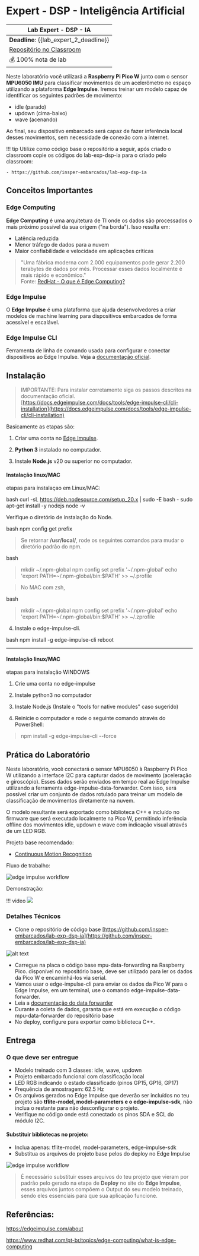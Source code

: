 # Expert - DSP - Inteligência Artificial

| Lab Expert - DSP - IA                                  |
|--------------------------------------------------------|
| **Deadline**: {{lab_expert_2_deadline}}                |
| [Repositório no Classroom]({{lab_expert_2_classroom}}) |
| 💰 100% nota de lab                                    |

Neste laboratório você utilizará a **Raspberry Pi Pico W** junto com o sensor **MPU6050 IMU** para classificar movimentos de um acelerômetro no espaço utilizando a plataforma **Edge Impulse**. Iremos treinar um modelo capaz de identificar os seguintes padrões de movimento:

- idle (parado)
- updown (cima-baixo)
- wave (acenando)

Ao final, seu dispositivo embarcado será capaz de fazer inferência local desses movimentos, sem necessidade de conexão com a internet.

!!! tip
    Utilize como código base o repositório a seguir, após criado o classroom copie os códigos do lab-exp-dsp-ia para o criado pelo classroom:
    
    - https://github.com/insper-embarcados/lab-exp-dsp-ia

## Conceitos Importantes

### Edge Computing

**Edge Computing** é uma arquitetura de TI onde os dados são processados o mais próximo possível da sua origem ("na borda"). Isso resulta em:

- Latência reduzida
- Menor tráfego de dados para a nuvem
- Maior confiabilidade e velocidade em aplicações críticas

> "Uma fábrica moderna com 2.000 equipamentos pode gerar 2.200 terabytes de dados por mês. Processar esses dados localmente é mais rápido e econômico."  
> Fonte: [RedHat - O que é Edge Computing?](https://www.redhat.com/pt-br/topics/edge-computing/what-is-edge-computing)

### Edge Impulse

O **Edge Impulse** é uma plataforma que ajuda desenvolvedores a criar modelos de machine learning para dispositivos embarcados de forma acessível e escalável.

### Edge Impulse CLI

Ferramenta de linha de comando usada para configurar e conectar dispositivos ao Edge Impulse. Veja a [documentação oficial](https://docs.edgeimpulse.com/docs/tools/edge-impulse-cli).


## Instalação 

> IMPORTANTE: Para instalar corretamente siga os passos descritos na documentação oficial. 
> [https://docs.edgeimpulse.com/docs/tools/edge-impulse-cli/cli-installation](https://docs.edgeimpulse.com/docs/tools/edge-impulse-cli/cli-installation)


Basicamente as etapas são:

1. Criar uma conta no [Edge Impulse](https://edgeimpulse.com/).

2. **Python 3** instalado no computador.

3. Instale **Node.js** v20 ou superior no computador.

#### Instalação linux/MAC

etapas para instalaçao em Linux/MAC:

bash
curl -sL https://deb.nodesource.com/setup_20.x | sudo -E bash -
sudo apt-get install -y nodejs
node -v


Verifique o diretório de instalação do Node.

bash
npm config get prefix


> Se retornar **/usr/local/**, rode os seguintes comandos para mudar o diretório padrão do npm.
>
> 
bash
> mkdir ~/.npm-global
> npm config set prefix '~/.npm-global'
> echo 'export PATH=~/.npm-global/bin:$PATH' >> ~/.profile
>

> No MAC com zsh,
> 
bash
> mkdir ~/.npm-global
> npm config set prefix '~/.npm-global'
> echo 'export PATH=~/.npm-global/bin:$PATH' >> ~/.zprofile
>


4. Instale o edge-impulse-cli.

bash
npm install -g edge-impulse-cli
reboot
 
---

#### Instalação linux/MAC

etapas para instalação WINDOWS

1. Crie uma conta no edge-impulse

2. Instale python3 no computador

3. Instale Node.js (Instale o "tools for native modules" caso sugerido)

4. Reinicie o computador e rode o seguinte comando através do PowerShell:

> npm install -g edge-impulse-cli --force

## Prática do Laboratório

Neste laboratório, você conectará o sensor MPU6050 à Raspberry Pi Pico W utilizando a interface I2C para capturar dados de movimento (aceleração e giroscópio). Esses dados serão enviados em tempo real ao Edge Impulse utilizando a ferramenta edge-impulse-data-forwarder. Com isso, será possível criar um conjunto de dados rotulado para treinar um modelo de classificação de movimentos diretamente na nuvem.

O modelo resultante será exportado como biblioteca C++ e incluído no firmware que será executado localmente na Pico W, permitindo inferência offline dos movimentos idle, updown e wave com indicação visual através de um LED RGB.

Projeto base recomendado:
- [Continuous Motion Recognition](https://docs.edgeimpulse.com/docs/tutorials/end-to-end-tutorials/continuous-motion-recognition)

Fluxo de trabalho:

![edge impulse workflow](./imgs-dsp/ia-edgeflux.png)

Demonstração:

!!! video
    ![](https://youtu.be/Yk3hq3IcJR4)

### Detalhes Técnicos

- Clone o repositório de código base [https://github.com/insper-embarcados/lab-exp-dsp-ia](https://github.com/insper-embarcados/lab-exp-dsp-ia)

![alt text](./imgs-dsp/image.png)

- Carregue na placa o código base mpu-data-forwarding na Raspberry Pico. disponível no repositório base, deve ser utilizado para ler os dados da Pico W e encaminhá-los via serial.
- Vamos usar o edge-impulse-cli para enviar os dados da Pico W para o Edge Impulse, em um terminal, use o comando edge-impulse-data-forwarder.
- Leia a [documentação do data forwarder](https://docs.edgeimpulse.com/docs/tools/edge-impulse-cli/cli-data-forwarder)
- Durante a coleta de dados, garanta que está em execução o código mpu-data-forwarder do repositório base
- No deploy, configure para exportar como biblioteca C++.

## Entrega

### O que deve ser entregue

- Modelo treinado com 3 classes: idle, wave, updown
- Projeto embarcado funcional com classificação local
- LED RGB indicando o estado classificado (pinos GP15, GP16, GP17)
- Frequência de amostragem: 62.5 Hz
- Os arquivos gerados no Edge Impulse que deverão ser incluídos no teu projeto são **tflite-model, model-parameters e o edge-impulse-sdk**, não inclua o restante para não desconfigurar o projeto.
- Verifique no código onde está conectado os pinos SDA e SCL do módulo I2C.

#### Substituir bibliotecas no projeto:

- Inclua apenas: tflite-model, model-parameters, edge-impulse-sdk
- Substitua os arquivos do projeto base pelos do deploy no Edge Impulse

![edge impulse workflow](./imgs-dsp/ia-deploy.png)

> É necessário substituir esses arquivos do teu projeto que vieram por padrão pelo gerado na etapa de **Deploy** no site do **Edge Impulse**, esses arquivos juntos compõem o Output do seu modelo treinado, sendo eles essenciais para que sua aplicação funcione.



## Referências:

https://edgeimpulse.com/about

https://www.redhat.com/pt-br/topics/edge-computing/what-is-edge-computing